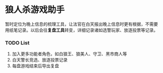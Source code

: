 # 狼人杀游戏助手

暂时定位为晚上信息的梳理工具，让法官在白天报出晚上信息时更有根据，不需要用纸笔记录。以后会往**复盘工具**转变，详细记录诸如选警玩家、放逐投票等记录。

### TODO List

1. 加入更多功能者角色，如白狼王、狼美人、守卫、黑市商人等
2. 白天警长竞选、放逐投票记录
3. 每盘游戏结束后导出复盘